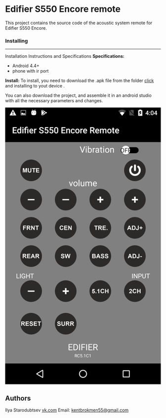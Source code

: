 # Edifier S550 Encore remote
This project contains the source code of the acoustic system remote for Edifier S550 Encore.

### Installing
---
Installation Instructions and Specifications
**Specifications:**
* Android 4.4+
* phone with ir port

**Install:**
To install, you need to download the .apk file from the folder [click](https://github.com/wikipedia555/S550-Encore/raw/master/S550_Encore.apk) and installing to yout device .

You can also download the project, and assemble it in an android studio with all the necessary parameters and changes.


![Screenshot app](https://raw.githubusercontent.com/wikipedia555/S550-Encore/master/Screenshot.png)

## Authors
Ilya Starodubtsev [vk.com](https://vk.com/id19640082)  Email: kentbrokmen55@gmail.com

